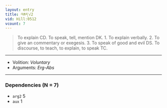 ```yaml
---
layout: entry
title: འཆད་√2
vid: Hill:0512
vcount: 7
---
```

> To explain CD\. To speak, tell, mention DK\. 1\. To explain verbally\. 2\. To give an commentary or exegesis\. 3\. To speak of good and evil DS\. To discourse, to teach, to explain, to speak TC\.

---
* Volition: _Voluntary_
* Arguments: _Erg-Abs_

---

### Dependencies (N = 7)
* `arg2` 5
* `aux` 1
